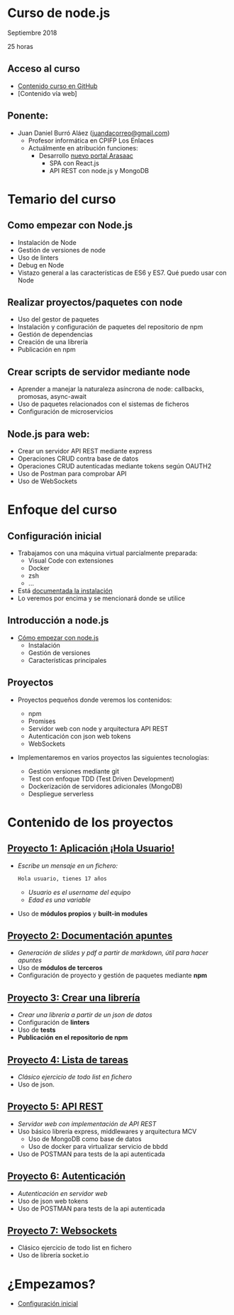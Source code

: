 # Curso de node.js

Septiembre 2018

25 horas


## Acceso al curso

- [Contenido curso en GitHub](https://github.com/juanda99/curso-node-js)
- [Contenido vía web]


## Ponente:

- Juan Daniel Burró Aláez (juandacorreo@gmail.com)
  - Profesor informática en CPIFP Los Enlaces
  - Actuálmente en atribución funciones: 
    - Desarrollo [nuevo portal Arasaac](https://www.beta.arasaac.org)
      - SPA con React.js
      - API REST con node.js y MongoDB



# Temario del curso


## Como empezar con Node.js

- Instalación de Node
- Gestión de versiones de node
- Uso de linters
- Debug en Node
- Vistazo general a las características de ES6 y ES7. Qué puedo usar con Node


## Realizar proyectos/paquetes con node
- Uso del gestor de paquetes
- Instalación y configuración de paquetes del repositorio de npm
- Gestión de dependencias
- Creación de una librería
- Publicación en npm


## Crear scripts de servidor mediante node
- Aprender a manejar la naturaleza asíncrona de node: callbacks, promosas, async-await
- Uso de paquetes relacionados con el sistemas de ficheros
- Configuración de microservicios


## Node.js para web:
- Crear un servidor API REST mediante express 
- Operaciones CRUD contra base de datos
- Operaciones CRUD autenticadas mediante tokens según OAUTH2
- Uso de Postman para comprobar API
- Uso de WebSockets



# Enfoque del curso


## Configuración inicial

- Trabajamos con una máquina virtual parcialmente preparada:
  - Visual Code con extensiones
  - Docker
  - zsh
  - ...
- Está [documentada la instalación](./configuracion-inicial.md)
- Lo veremos por encima y se mencionará donde se utilice


## Introducción a node.js

- [Cómo empezar con node.js](./intro.md)
  - Instalación
  - Gestión de versiones
  - Características principales


## Proyectos

- Proyectos pequeños donde veremos los contenidos:
  - npm
  - Promises
  - Servidor web con node y arquitectura API REST
  - Autenticación con json web tokens
  - WebSockets


- Implementaremos en varios proyectos las siguientes tecnologías:
  - Gestión versiones mediante git
  - Test con enfoque TDD (Test Driven Development)
  - Dockerización de servidores adicionales (MongoDB)
  - Despliegue serverless



# Contenido de los proyectos


## [Proyecto 1: Aplicación ¡Hola Usuario!](./proyecto-hola-usuario.md)

- *Escribe un mensaje en un fichero:*
  
  ```bash
  Hola usuario, tienes 17 años
  ```
  - *Usuario es el username del equipo*
  - *Edad es una variable*
  
- Uso de **módulos propios** y **built-in modules**


## [Proyecto 2: Documentación apuntes](./markdown.md)
  
- *Generación de slides y pdf a partir de markdown, útil para hacer apuntes*
- Uso de **módulos de terceros**
- Configuración de proyecto y gestión de paquetes mediante **npm**


## [Proyecto 3: Crear una librería](./library.md)

- *Crear una librería a partir de un json de datos*
- Configuración de **linters**
- Uso de **tests** 
- **Publicación en el repositorio de npm**


## [Proyecto 4: Lista de tareas](./package.md)

- *Clásico ejercicio de todo list en fichero*
- Uso de json.


## [Proyecto 5: API REST](./package.md)

- *Servidor web con implementación de API REST*
- Uso básico librería express, middlewares y arquitectura MCV
  - Uso de MongoDB como base de datos
  - Uso de docker para virtualizar servicio de bbdd
- Uso de POSTMAN para tests de la api autenticada


## [Proyecto 6: Autenticación](./package.md)

- *Autenticación en servidor web*
- Uso de json web tokens
- Uso de POSTMAN para tests de la api autenticada


## [Proyecto 7: Websockets](./package.md)

- Clásico ejercicio de todo list en fichero
- Uso de librería socket.io



# ¿Empezamos?

- [Configuración inicial](./configuracion-inicial.md)